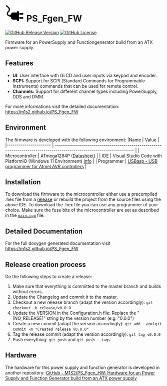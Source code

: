 
# ![Logo](logo.png) PS_Fgen_FW

[![GitHub Release Version](https://img.shields.io/github/v/release/M1S2/PS_Fgen_FW)](https://github.com/M1S2/PS_Fgen_FW/releases/latest)
[![GitHub License](https://img.shields.io/github/license/M1S2/PS_Fgen_FW)](LICENSE.md)

Firmware for an PowerSupply and Functiongenerator build from an ATX power supply.

## Features
- **UI**: User interface with GLCD and user inputs via keypad and encoder.
- **SCPI:** Support for SCPI (Standard Commands for Programmable Instruments) commands that can be used for remote control.
- **Channels:** Support for different channel types including PowerSupply, DDS and DMM.

For more informations visit the detailed documentation: https://m1s2.github.io/PS_Fgen_FW

## Environment
The firmware is developed with the following environment:
|Name			| Value															|
|----------------------	| ---------------------------------------------------------------------------------------------------------------------	|
| Microcontroller	| ATmega1284P	[(Datasheet)](http://ww1.microchip.com/downloads/en/DeviceDoc/Atmel-42719-ATmega1284P_Datasheet.pdf)	|
| IDE			| Visual Studio Code with PlatformIO (Windows 11 Environment)	[Info](https://docs.platformio.org/en/latest/integration/ide/vscode.html)			|
| Programmer		| [USBasp - USB programmer for Atmel AVR controllers](https://www.fischl.de/usbasp/)					|

## Installation
To download the firmware to the microcontroller either use a precompiled .hex file from a [release](https://github.com/M1S2/PS_Fgen_FW/releases/latest) or rebuild the project from the source files using the above IDE.
To download the .hex file you can use any programmer of your choice.
Make sure the fuse bits of the microcontroller are set as described in the [``main.cpp``](PS_Fgen_FW/main.cpp) file.

## Detailed Documentation
For the full doxygen generated documentation visit https://m1s2.github.io/PS_Fgen_FW

## Release creation process
Do the following steps to create a release:
1. Make sure that everything is committed to the master branch and builds without errors.
2. Update the Changelog and commit it to the master.
3. Checkout a new release branch (adapt the version accordingly): `git checkout -b release/v0.0.0`
4. Update the VERSION in the Configuration.h file: Replace the "[NO_RELEASE]" string by the version number (e.g. "0.0.0")
5. Create a new commit (adapt the version accordingly): `git add .` and `git commit -m "Created release v0.0.0"`
6. Tag the release commit (adapt the version accordingly): `git tag v0.0.0`
7. Push everything: `git push` and `git push --tags`

## Hardware
The hardware for this power supply and function generator is developed in another repository:
[GitHub - M1S2/PS_Fgen_HW: Hardware for an Power Supply and Function Generator build from an ATX power supply](https://github.com/M1S2/PS_Fgen_HW)